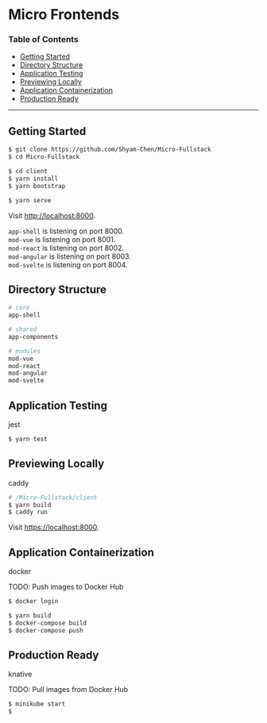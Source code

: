 # Micro Frontends

### Table of Contents

- [Getting Started](#getting-started)
- [Directory Structure](#directory-structure)
- [Application Testing](#application-testing)
- [Previewing Locally](#previewing-locally)
- [Application Containerization](#application-containerization)
- [Production Ready](#production-ready)

---

## Getting Started

```sh
$ git clone https://github.com/Shyam-Chen/Micro-Fullstack
$ cd Micro-Fullstack

$ cd client
$ yarn install
$ yarn bootstrap

$ yarn serve
```

Visit [http://localhost:8000](http://localhost:8000).

`app-shell` is listening on port 8000.<br>
`mod-vue` is listening on port 8001.<br>
`mod-react` is listening on port 8002.<br>
`mod-angular` is listening on port 8003.<br>
`mod-svelte` is listening on port 8004.

## Directory Structure

```sh
# core
app-shell

# shared
app-components

# modules
mod-vue
mod-react
mod-angular
mod-svelte
```

## Application Testing

jest

```sh
$ yarn test
```

## Previewing Locally

caddy

```sh
# /Micro-Fullstack/client
$ yarn build
$ caddy run
```

Visit [https://localhost:8000](https://localhost:8000).

## Application Containerization

docker

TODO: Push images to Docker Hub

```sh
$ docker login
```

```sh
$ yarn build
$ docker-compose build
$ docker-compose push
```

## Production Ready

knative

TODO: Pull images from Docker Hub

```sh
$ minikube start
$
```
